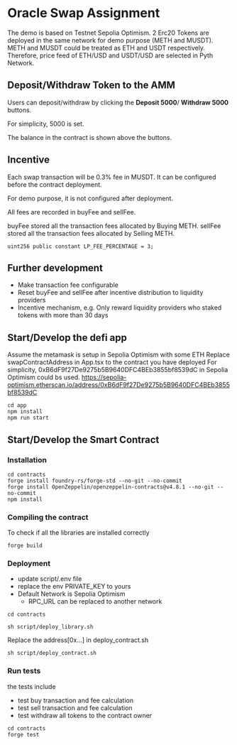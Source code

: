 # Oracle Swap Assignment
The demo is based on Testnet Sepolia Optimism. 2 Erc20 Tokens are deployed in the same network for demo purpose (METH and MUSDT).
METH and MUSDT could be treated as ETH and USDT respectively. Therefore, price feed of ETH/USD and USDT/USD are selected in Pyth Network.

## Deposit/Withdraw Token to the AMM
Users can deposit/withdraw by clicking the **Deposit 5000**/ **Withdraw 5000** buttons.

For simplicity, 5000 is set.

The balance in the contract is shown above the buttons.

## Incentive
Each swap transaction will be 0.3% fee in MUSDT. It can be configured before the contract deployment.

For demo purpose, it is not configured after deployment.

All fees are recorded in buyFee and sellFee.

buyFee stored all the transaction fees allocated by Buying METH.
sellFee stored all the transaction fees allocated by Selling METH.

```
uint256 public constant LP_FEE_PERCENTAGE = 3;
```

## Further development
* Make transaction fee configurable
* Reset buyFee and sellFee after incentive distribution to liquidity providers
* Incentive mechanism, e.g. Only reward liquidity providers who staked tokens with more than 30 days


## Start/Develop the defi app
Assume the metamask is setup in Sepolia Optimism with some ETH
Replace swapContractAddress in App.tsx to the contract you have deployed
For simplicity, 0xB6dF9f27De9275b5B9640DFC4BEb3855bf8539dC in Sepolia Optimism could bs used.
https://sepolia-optimism.etherscan.io/address/0xB6dF9f27De9275b5B9640DFC4BEb3855bf8539dC

```
cd app
npm install
npm run start
```

## Start/Develop the Smart Contract
### Installation
```
cd contracts
forge install foundry-rs/forge-std --no-git --no-commit
forge install OpenZeppelin/openzeppelin-contracts@v4.8.1 --no-git --no-commit
npm install
```

### Compiling the contract 
To check if all the libraries are installed correctly
```
forge build
```

### Deployment
* update script/.env file
* replace the env PRIVATE_KEY to yours
* Default Network is Sepolia Optimism
  * RPC_URL can be replaced to another network
  
```
cd contracts

sh script/deploy_library.sh
```
Replace the address[0x...] in deploy_contract.sh
```
sh script/deploy_contract.sh
```
### Run tests
the tests include
* test buy transaction and fee calculation
* test sell transaction and fee calculation
* test withdraw all tokens to the contract owner
```
cd contracts
forge test
```
